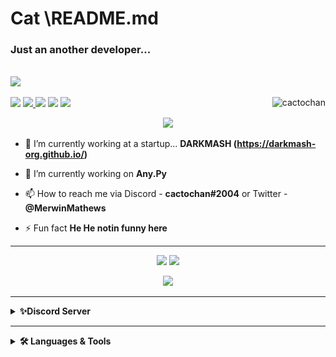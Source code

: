    
 
<h1 align="left">Cat \README.md</h1>   
<h3 align="left">Just an another developer...</h3>  
<br>
<a href="https://merwin-asm.github.io/"><img src="https://media.discordapp.net/attachments/951417646191083551/1092052774230954045/image.png"></a>
<br>
<p float="left">
  <a href="https://www.reddit.com/user/MrCactochan"><img src="https://img.shields.io/badge/Reddit-FF4500?style=for-the-badge&logo=reddit&logoColor=white" width="100" /></a>  
  <a href="https://medium.com/@merwinmathews"><img src="https://img.shields.io/badge/Medium-12100E?style=for-the-badge&logo=medium&logoColor=white" width="100" /> </a>
  <a href="https://discord.gg/PyRdVJEYuG"><img src="https://img.shields.io/badge/Discord-7289DA?style=for-the-badge&logo=discord&logoColor=white" width="100" /></a>
   <a href="https://twitter.com/MerwinMathews"><img src="https://img.shields.io/badge/Twitter-1DA1F2?style=for-the-badge&logo=twitter&logoColor=white" width="100" /></a>
   <a href="https://www.patreon.com/Cactochan"><img src="https://img.shields.io/badge/Patreon-F96854?style=for-the-badge&logo=patreon&logoColor=white" width="100" /></a>
  
  <img  align="right" src="https://komarev.com/ghpvc/?username=cactochan&label=Profile%20views&color=0e75b6&style=flat" alt="cactochan" />

</p>


<div>
 

</div>

<p align="center">
<img src="https://github-profile-trophy.vercel.app/?username=merwin-asm&theme=onedark&no-frame=true&row=1&column=7">
</p>


- 🔭 I’m currently working at a startup... **DARKMASH (https://darkmash-org.github.io/)**

- 🤠 I’m currently working on **Any.Py**

- 📫 How to reach me via Discord - **cactochan#2004** or Twitter - **@MerwinMathews**  

- ⚡ Fun fact **He He notin funny here**

<hr>
<p align="center">
 <img width="48%" src="https://github-readme-stats.vercel.app/api?username=merwin-asm&show_icons=true&theme=radical">
 <img width="50%" src="https://streak-stats.demolab.com?user=merwin-asm&theme=radical" />

 </p>
<p align="center">
  <img src="https://github-readme-stats.vercel.app/api/top-langs/?username=merwin-asm&layout=compact&langs_count=10&theme=radical">

</p>
<hr>

<details>
    <summary><b>✨Discord Server</b></summary><br/>
 <h3 align="center">🥷 Fast Coders🥷 </h3>


 🎉   Join Our Server if you are a programmer or interested in it.. 😄 🎉 

🌟  Ask Doubts!! 🔰 

🌟  Server Ads are Allowed!!  🎉 

🌟  Pretty Active!! 🔥

🌟  Find New Friends!!  ☄️ 


### ⬇️ ⬇️ ⬇️ ⬇️ INVITE LINK ⬇️ ⬇️ ⬇️ ⬇️ 

https://discord.gg/PyRdVJEYuG

</details>
 


<hr> 

<details>
    <summary><b>🛠️ Languages & Tools</b></summary><br/>
 
<p align="left"> <a href="https://www.arduino.cc/" target="_blank" rel="noreferrer"> <img src="https://cdn.worldvectorlogo.com/logos/arduino-1.svg" alt="arduino" width="40" height="40"/> </a> <a href="https://www.gnu.org/software/bash/" target="_blank" rel="noreferrer"> <img src="https://www.vectorlogo.zone/logos/gnu_bash/gnu_bash-icon.svg" alt="bash" width="40" height="40"/> </a> <a href="https://www.blender.org/" target="_blank" rel="noreferrer"> <img src="https://download.blender.org/branding/community/blender_community_badge_white.svg" alt="blender" width="40" height="40"/> </a> <a href="https://getbootstrap.com" target="_blank" rel="noreferrer"> <img src="https://raw.githubusercontent.com/devicons/devicon/master/icons/bootstrap/bootstrap-plain-wordmark.svg" alt="bootstrap" width="40" height="40"/> </a> <a href="https://www.cprogramming.com/" target="_blank" rel="noreferrer"> <img src="https://raw.githubusercontent.com/devicons/devicon/master/icons/c/c-original.svg" alt="c" width="40" height="40"/> </a> <a href="https://www.w3schools.com/cpp/" target="_blank" rel="noreferrer"> <img src="https://raw.githubusercontent.com/devicons/devicon/master/icons/cplusplus/cplusplus-original.svg" alt="cplusplus" width="40" height="40"/> </a> <a href="https://www.w3schools.com/css/" target="_blank" rel="noreferrer"> <img src="https://raw.githubusercontent.com/devicons/devicon/master/icons/css3/css3-original-wordmark.svg" alt="css3" width="40" height="40"/> </a> <a href="https://dart.dev" target="_blank" rel="noreferrer"> <img src="https://www.vectorlogo.zone/logos/dartlang/dartlang-icon.svg" alt="dart" width="40" height="40"/> </a> <a href="https://www.figma.com/" target="_blank" rel="noreferrer"> <img src="https://www.vectorlogo.zone/logos/figma/figma-icon.svg" alt="figma" width="40" height="40"/> </a> <a href="https://firebase.google.com/" target="_blank" rel="noreferrer"> <img src="https://www.vectorlogo.zone/logos/firebase/firebase-icon.svg" alt="firebase" width="40" height="40"/> </a> <a href="https://flask.palletsprojects.com/" target="_blank" rel="noreferrer"> <img src="https://www.vectorlogo.zone/logos/pocoo_flask/pocoo_flask-icon.svg" alt="flask" width="40" height="40"/> </a> <a href="https://flutter.dev" target="_blank" rel="noreferrer"> <img src="https://www.vectorlogo.zone/logos/flutterio/flutterio-icon.svg" alt="flutter" width="40" height="40"/> </a> <a href="https://www.w3.org/html/" target="_blank" rel="noreferrer"> <img src="https://raw.githubusercontent.com/devicons/devicon/master/icons/html5/html5-original-wordmark.svg" alt="html5" width="40" height="40"/> </a> <br> <a href="https://developer.mozilla.org/en-US/docs/Web/JavaScript" target="_blank" rel="noreferrer"> <img src="https://raw.githubusercontent.com/devicons/devicon/master/icons/javascript/javascript-original.svg" alt="javascript" width="40" height="40"/> </a> <a href="https://www.linux.org/" target="_blank" rel="noreferrer"> <img src="https://raw.githubusercontent.com/devicons/devicon/master/icons/linux/linux-original.svg" alt="linux" width="40" height="40"/> </a> <a href="https://www.mongodb.com/" target="_blank" rel="noreferrer"> <img src="https://raw.githubusercontent.com/devicons/devicon/master/icons/mongodb/mongodb-original-wordmark.svg" alt="mongodb" width="40" height="40"/> </a> <a href="https://www.nginx.com" target="_blank" rel="noreferrer"> <img src="https://raw.githubusercontent.com/devicons/devicon/master/icons/nginx/nginx-original.svg" alt="nginx" width="40" height="40"/> </a> <a href="https://nodejs.org" target="_blank" rel="noreferrer"> <img src="https://raw.githubusercontent.com/devicons/devicon/master/icons/nodejs/nodejs-original-wordmark.svg" alt="nodejs" width="40" height="40"/> </a> <a href="https://opencv.org/" target="_blank" rel="noreferrer"> <img src="https://www.vectorlogo.zone/logos/opencv/opencv-icon.svg" alt="opencv" width="40" height="40"/> </a> <a href="https://www.python.org" target="_blank" rel="noreferrer"> <img src="https://raw.githubusercontent.com/devicons/devicon/master/icons/python/python-original.svg" alt="python" width="40" height="40"/> </a> <a href="https://www.qt.io/" target="_blank" rel="noreferrer"> <img src="https://upload.wikimedia.org/wikipedia/commons/0/0b/Qt_logo_2016.svg" alt="qt" width="40" height="40"/> </a> <a href="https://www.rust-lang.org" target="_blank" rel="noreferrer"> <img src="https://raw.githubusercontent.com/devicons/devicon/master/icons/rust/rust-plain.svg" alt="rust" width="40" height="40"/> </a> <a href="https://scikit-learn.org/" target="_blank" rel="noreferrer"> <img src="https://upload.wikimedia.org/wikipedia/commons/0/05/Scikit_learn_logo_small.svg" alt="scikit_learn" width="40" height="40"/> </a> <a href="https://www.selenium.dev" target="_blank" rel="noreferrer"> <img src="https://raw.githubusercontent.com/detain/svg-logos/780f25886640cef088af994181646db2f6b1a3f8/svg/selenium-logo.svg" alt="selenium" width="40" height="40"/> </a> <a href="https://www.sqlite.org/" target="_blank" rel="noreferrer"> <img src="https://www.vectorlogo.zone/logos/sqlite/sqlite-icon.svg" alt="sqlite" width="40" height="40"/> </a> <a href="https://www.wxwidgets.org/" target="_blank" rel="noreferrer"> <img src="https://upload.wikimedia.org/wikipedia/commons/b/bb/WxWidgets.svg" alt="wx_widgets" width="40" height="40"/> </a> </p>

 
 
</details>



